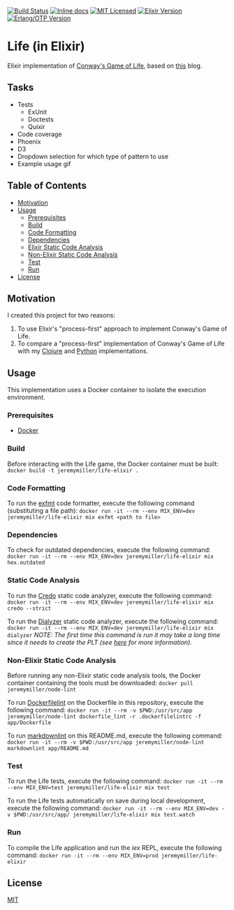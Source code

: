 [![Build Status](https://travis-ci.org/jeremy-miller/life-elixir.svg?branch=master)](https://travis-ci.org/jeremy-miller/life-elixir)
[![Inline docs](http://inch-ci.org/github/jeremy-miller/life-elixir.svg)](http://inch-ci.org/github/jeremy-miller/life-elixir)
[![MIT Licensed](https://img.shields.io/badge/license-MIT-blue.svg)](https://github.com/jeremy-miller/life-elixir/blob/master/LICENSE)
[![Elixir Version](https://img.shields.io/badge/Elixir-1.4-blue.svg)]()
[![Erlang/OTP Version](https://img.shields.io/badge/Erlang%2FOTP-19.3-blue.svg)]()

# Life (in Elixir)
Elixir implementation of [Conway's Game of Life](https://en.wikipedia.org/wiki/Conway%27s_Game_of_Life), based on
[this](http://www.east5th.co/blog/2017/02/06/playing-the-game-of-life-with-elixir-processes/) blog.

## Tasks
- Tests
  - ExUnit
  - Doctests
  - Quixir
- Code coverage
- Phoenix
- D3
- Dropdown selection for which type of pattern to use
- Example usage gif

## Table of Contents
- [Motivation](#motivation)
- [Usage](#usage)
  - [Prerequisites](#prerequisites)
  - [Build](#build)
  - [Code Formatting](#code-formatting)
  - [Dependencies](#dependencies)
  - [Elixir Static Code Analysis](#elixir-static-code-analysis)
  - [Non-Elixir Static Code Analysis](#non-elixir-static-code-analysis)
  - [Test](#test)
  - [Run](#run)
- [License](#license)

## Motivation
I created this project for two reasons:

1. To use Elixir's "process-first" approach to implement Conway's Game of Life.
2. To compare a "process-first" implementation of Conway's Game of Life with my
[Clojure](https://github.com/jeremy-miller/life-clojure) and
[Python](https://github.com/jeremy-miller/life-python) implementations.

## Usage
This implementation uses a Docker container to isolate the execution environment.

### Prerequisites
- [Docker](https://docs.docker.com/engine/installation/)

### Build
Before interacting with the Life game, the Docker container must be built:
```docker build -t jeremymiller/life-elixir .```

### Code Formatting
To run the [exfmt](https://github.com/lpil/exfmt) code formatter, execute the following command (substituting a file path):
```docker run -it --rm --env MIX_ENV=dev jeremymiller/life-elixir mix exfmt <path to file>```

### Dependencies
To check for outdated dependencies, execute the following command:
```docker run -it --rm --env MIX_ENV=dev jeremymiller/life-elixir mix hex.outdated```

### Static Code Analysis
To run the [Credo](https://github.com/rrrene/credo) static code analyzer, execute the following command:
```docker run -it --rm --env MIX_ENV=dev jeremymiller/life-elixir mix credo --strict```

To run the [Dialyzer](http://erlang.org/doc/man/dialyzer.html) static code analyzer, execute the following command:
```docker run -it --rm --env MIX_ENV=dev jeremymiller/life-elixir mix dialyzer```
*NOTE: The first time this command is run it may take a long time since it needs to create the PLT (see
[here](https://github.com/jeremyjh/dialyxir#usage) for more information).*

### Non-Elixir Static Code Analysis
Before running any non-Elixir static code analysis tools, the Docker container containing the tools must be downloaded:
```docker pull jeremymiller/node-lint```

To run [Dockerfilelint](https://www.npmjs.com/package/dockerfilelint) on the Dockerfile in this repository, execute the following command:
```docker run -it --rm -v $PWD:/usr/src/app jeremymiller/node-lint dockerfile_lint -r .dockerfilelintrc -f app/Dockerfile```

To run [markdownlint](https://github.com/DavidAnson/markdownlint) on this README.md, execute the following command:
```docker run -it --rm -v $PWD:/usr/src/app jeremymiller/node-lint markdownlint app/README.md```

### Test
To run the Life tests, execute the following command:
```docker run -it --rm --env MIX_ENV=test jeremymiller/life-elixir mix test```

To run the Life tests automatically on save during local development, execute the following command:
```docker run -it --rm --env MIX_ENV=dev -v $PWD:/usr/src/app/ jeremymiller/life-elixir mix test.watch```

### Run
To compile the Life application and run the *iex* REPL, execute the following command:
```docker run -it --rm --env MIX_ENV=prod jeremymiller/life-elixir```

## License
[MIT](https://github.com/jeremy-miller/life-elixir/blob/master/LICENSE)
